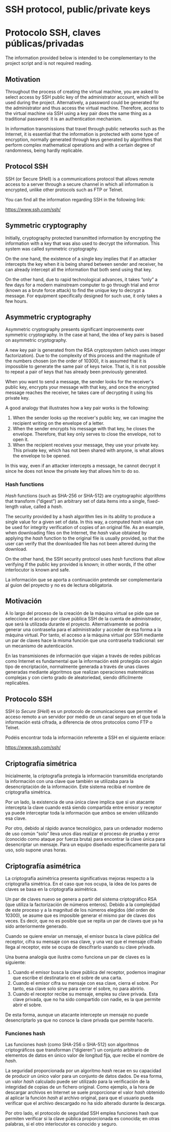 <!-- multilingual suffix: en, es -->

<!-- [en] -->

# SSH protocol, public/private keys

<!-- [es] -->

# Protocolo SSH, claves públicas/privadas

<!-- [en] -->

The information provided below is intended to be complementary to the project script and is not required reading.

## Motivation

Throughout the process of creating the virtual machine, you are asked to select access by SSH public key of the administrator account, which will be used during the project. Alternatively, a password could be generated for the administrator and thus access the virtual machine. Therefore, access to the virtual machine via SSH using a key pair does the same thing as a traditional password: it is an authentication mechanism.

In information transmissions that travel through public networks such as the Internet, it is essential that the information is protected with some type of encryption, normally generated through keys generated by algorithms that perform complex mathematical operations and with a certain degree of randomness, being hardly replicable.

## Protocol SSH

SSH (or Secure SHell) is a communications protocol that allows remote access to a server through a secure channel in which all information is encrypted, unlike other protocols such as FTP or Telnet.

You can find all the information regarding SSH in the following link:

<https://www.ssh.com/ssh/>

## Symmetric cryptography

Initially, cryptography protected transmitted information by encrypting the information with a key that was also used to decrypt the information. This system was called symmetric cryptography.

On the one hand, the existence of a single key implies that if an attacker intercepts the key when it is being shared between sender and receiver, he can already intercept all the information that both send using that key.

On the other hand, due to rapid technological advances, it takes “only” a few days for a modern mainstream computer to go through trial and error (known as a brute force attack) to find the unique key to decrypt a message. For equipment specifically designed for such use, it only takes a few hours.

## Asymmetric cryptography

Asymmetric cryptography presents significant improvements over symmetric cryptography. In the case at hand, the idea of key pairs is based on asymmetric cryptography.

A new key pair is generated from the RSA cryptosystem (which uses integer factorization). Due to the complexity of this process and the magnitude of the numbers chosen (on the order of 10300), it is assumed that it is impossible to generate the same pair of keys twice. That is, it is not possible to repeat a pair of keys that has already been previously generated.

When you want to send a message, the sender looks for the receiver's public key, encrypts your message with that key, and once the encrypted message reaches the receiver, he takes care of decrypting it using his private key.

A good analogy that illustrates how a key pair works is the following:

1. When the sender looks up the receiver's public key, we can imagine the recipient writing on the envelope of a letter.
1. When the sender encrypts his message with that key, he closes the envelope. Therefore, that key only serves to close the envelope, not to open it.
1. When the recipient receives your message, they use your private key. This private key, which has not been shared with anyone, is what allows the envelope to be opened.

In this way, even if an attacker intercepts a message, he cannot decrypt it since he does not know the private key that allows him to do so.

### Hash functions

*Hash* functions (such as SHA-256 or SHA-512) are cryptographic algorithms that transform (“digest”) an arbitrary set of data items into a single, fixed-length value, called a *hash*.

The security provided by a hash algorithm lies in its ability to produce a single value for a given set of data. In this way, a computed *hash* value can be used for integrity verification of copies of an original file. As an example, when downloading files on the Internet, the *hash* value obtained by applying the *hash* function to the original file is usually provided, so that the user can verify that the downloaded file has not been altered during the download.

On the other hand, the SSH security protocol uses *hash* functions that allow verifying if the public key provided is known; in other words, if the other interlocutor is known and safe.

<!-- [en] -->

La información que se aporta a continuación pretende ser complementaria al guion del proyecto y no es de lectura obligatoria.

## Motivación

A lo largo del proceso de la creación de la máquina virtual se pide que se seleccione el acceso por clave pública SSH de la cuenta de administrador, que será la utilizada durante el proyecto. Alternativamente se podría generar una contraseña para el administrador y acceder de esa forma a la máquina virtual. Por tanto, el acceso a la máquina virtual por SSH mediante un par de claves hace la misma función que una contraseña tradicional: ser un mecanismo de autenticación.

En las transmisiones de información que viajan a través de redes públicas como Internet es fundamental que la información esté protegida con algún tipo de encriptación, normalmente generada a través de unas claves generadas mediante algoritmos que realizan operaciones matemáticas complejas y con cierto grado de aleatoriedad, siendo difícilmente replicables.

## Protocolo SSH

SSH (o *Secure SHell*) es un protocolo de comunicaciones que permite el acceso remoto a un servidor por medio de un canal seguro en el que toda la información está cifrada, a diferencia de otros protocolos como FTP o Telnet.

Podéis encontrar toda la información referente a SSH en el siguiente enlace:

<https://www.ssh.com/ssh/>

## Criptografía simétrica

Inicialmente, la criptografía protegía la información transmitida encriptando la información con una clave que también se utilizaba para la desencriptación de la información. Este sistema recibía el nombre de criptografía simétrica.

Por un lado, la existencia de una única clave implica que si un atacante intercepta la clave cuando está siendo compartida entre emisor y receptor ya puede interceptar toda la información que ambos se envíen utilizando esa clave.

Por otro, debido al rápido avance tecnológico, para un ordenador moderno de uso común “solo” lleva unos días realizar el proceso de prueba y error (conocido como ataque por fuerza bruta) para encontrar la clave única para desencriptar un mensaje. Para un equipo diseñado específicamente para tal uso, solo supone unas horas.

## Criptografía asimétrica

La criptografía asimétrica presenta significativas mejoras respecto a la criptografía simétrica. En el caso que nos ocupa, la idea de los pares de claves se basa en la criptografía asimétrica.

Un par de claves nuevo se genera a partir del sistema criptográfico RSA (que utiliza la factorización de números enteros). Debido a la complejidad de este proceso y a la magnitud de los números elegidos (del orden de 10300), se asume que es imposible generar el mismo par de claves dos veces. Es decir, que no es posible que se repita un par de claves que ya ha sido anteriormente generado.

Cuando se quiere enviar un mensaje, el emisor busca la clave pública del receptor, cifra su mensaje con esa clave, y una vez que el mensaje cifrado llega al receptor, este se ocupa de descifrarlo usando su clave privada.

Una buena analogía que ilustra como funciona un par de claves es la siguiente:

1. Cuando el emisor busca la clave pública del receptor, podemos imaginar que escribe el destinatario en el sobre de una carta. 
1. Cuando el emisor cifra su mensaje con esa clave, cierra el sobre. Por tanto, esa clave solo sirve para cerrar el sobre, no para abrirlo.
1. Cuando el receptor recibe su mensaje, emplea su clave privada. Esta clave privada, que no ha sido compartido con nadie, es la que permite abrir el sobre.

De esta forma, aunque un atacante intercepte un mensaje no puede desencriptarlo ya que no conoce la clave privada que permite hacerlo.

### Funciones hash

Las funciones *hash* (como SHA-256 o SHA-512) son algoritmos criptográficos que transforman (“digieren”) un conjunto arbitrario de elementos de datos en único valor de longitud fija, que recibe el nombre de *hash*.

La seguridad proporcionada por un algoritmo *hash* recae en su capacidad de producir un único valor para un conjunto de datos dados. De esa forma, un valor *hash* calculado puede ser utilizado para la verificación de la integridad de copias de un fichero original. Como ejemplo, a la hora de descargar archivos en Internet se suele proporcionar el valor *hash* obtenido al aplicar la función *hash* al archivo original, para que el usuario pueda verificar que el archivo descargado no ha sido alterado durante la descarga.

Por otro lado, el protocolo de seguridad SSH emplea funciones hash que permiten verificar si la clave pública proporcionada es conocida; en otras palabras, si el otro interlocutor es conocido y seguro.